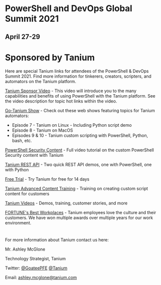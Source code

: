 # PowerShell and DevOps Global Summit 2021
## April 27-29

# Sponsored by Tanium

Here are special Tanium links for attendees of the PowerShell & DevOps Summit 2021. Find more information for tinkerers, creators, scripters, and automators on the Tanium platform.

[Tanium Sponsor Video](https://youtu.be/VbJLOFH6VLI) - This video will introduce you to the many capabilities and benefits of using PowerShell with the Tanium platform. See the video description for topic hot links within the video.

[Go-Tanium Show](https://bit.ly/Go-Tanium-PSH) - Check out these web shows featuring topics for Tanium automators:
* Episode 7 - Tanium on Linux - Including Python script demo
* Episode 8 - Tanium on MacOS
* Episodes 9 & 10 - Tanium custom scripting with PowerShell, Python, bash, etc.

[PowerShell Security Content](http://bit.ly/TaniumPS) - Full video tutorial on the custom PowerShell Security content with Tanium

[Tanium REST API](http://bit.ly/Tanium-REST-API-PSH) - Two quick REST API demos, one with PowerShell, one with Python

[Free Trial](http://bit.ly/Try-Tanium-PSH) - Try Tanium for free for 14 days

[Tanium Advanced Content Training](http://bit.ly/Tanium-Content-Training-PSH) - Training on creating custom script content for customers

[Tanium Videos](http://bit.ly/Tanium-Videos-PSH) - Demos, training, customer stories, and more

[FORTUNE's Best Workplaces](http://bit.ly/Tanium-BestWorkplaces-PSH) - Tanium employees love the culture and their customers. We have won multiple awards over multiple years for our work environment.

#
For more information about Tanium contact us here:

Mr. Ashley McGlone

Technology Strategist, Tanium

Twitter: [@GoateePFE](https://twitter.com/GoateePFE) [@Tanium](https://twitter.com/Tanium)

Email: [ashley.mcglone@tanium.com](mailto:ashley.mcglone@tanium.com)
